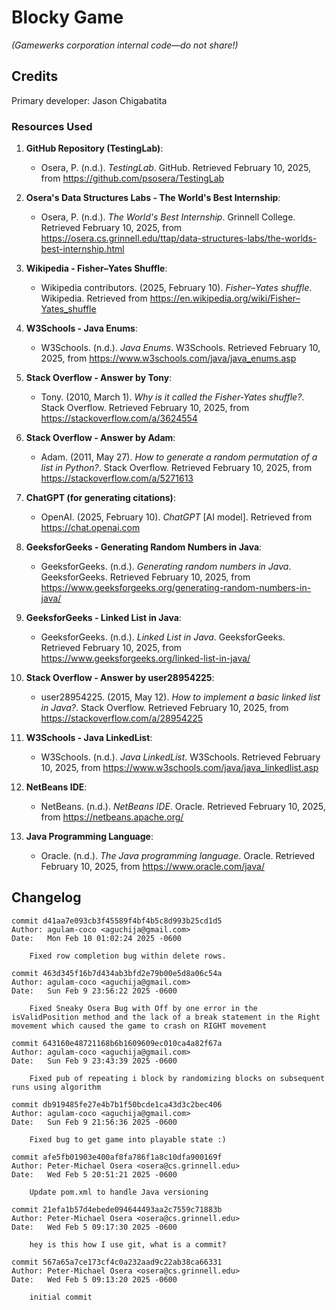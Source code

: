 # Blocky Game

_(Gamewerks corporation internal code—do not share!)_

## Credits

Primary developer: Jason Chigabatita

### Resources Used

1. **GitHub Repository (TestingLab)**:
   - Osera, P. (n.d.). *TestingLab*. GitHub. Retrieved February 10, 2025, from https://github.com/psosera/TestingLab

2. **Osera's Data Structures Labs - The World's Best Internship**:
   - Osera, P. (n.d.). *The World's Best Internship*. Grinnell College. Retrieved February 10, 2025, from https://osera.cs.grinnell.edu/ttap/data-structures-labs/the-worlds-best-internship.html

3. **Wikipedia - Fisher–Yates Shuffle**:
   - Wikipedia contributors. (2025, February 10). *Fisher–Yates shuffle*. Wikipedia. Retrieved from https://en.wikipedia.org/wiki/Fisher–Yates_shuffle

4. **W3Schools - Java Enums**:
   - W3Schools. (n.d.). *Java Enums*. W3Schools. Retrieved February 10, 2025, from https://www.w3schools.com/java/java_enums.asp

5. **Stack Overflow - Answer by Tony**:
   - Tony. (2010, March 1). *Why is it called the Fisher-Yates shuffle?*. Stack Overflow. Retrieved February 10, 2025, from https://stackoverflow.com/a/3624554

6. **Stack Overflow - Answer by Adam**:
   - Adam. (2011, May 27). *How to generate a random permutation of a list in Python?*. Stack Overflow. Retrieved February 10, 2025, from https://stackoverflow.com/a/5271613

7. **ChatGPT (for generating citations)**:
   - OpenAI. (2025, February 10). *ChatGPT* [AI model]. Retrieved from https://chat.openai.com

8. **GeeksforGeeks - Generating Random Numbers in Java**:
   - GeeksforGeeks. (n.d.). *Generating random numbers in Java*. GeeksforGeeks. Retrieved February 10, 2025, from https://www.geeksforgeeks.org/generating-random-numbers-in-java/

9. **GeeksforGeeks - Linked List in Java**:
   - GeeksforGeeks. (n.d.). *Linked List in Java*. GeeksforGeeks. Retrieved February 10, 2025, from https://www.geeksforgeeks.org/linked-list-in-java/

10. **Stack Overflow - Answer by user28954225**:
    - user28954225. (2015, May 12). *How to implement a basic linked list in Java?*. Stack Overflow. Retrieved February 10, 2025, from https://stackoverflow.com/a/28954225

11. **W3Schools - Java LinkedList**:
    - W3Schools. (n.d.). *Java LinkedList*. W3Schools. Retrieved February 10, 2025, from https://www.w3schools.com/java/java_linkedlist.asp

12. **NetBeans IDE**:
    - NetBeans. (n.d.). *NetBeans IDE*. Oracle. Retrieved February 10, 2025, from https://netbeans.apache.org/

13. **Java Programming Language**:
    - Oracle. (n.d.). *The Java programming language*. Oracle. Retrieved February 10, 2025, from https://www.oracle.com/java/

## Changelog

~~~console
commit d41aa7e093cb3f45589f4bf4b5c8d993b25cd1d5
Author: agulam-coco <aguchija@gmail.com>
Date:   Mon Feb 10 01:02:24 2025 -0600

    Fixed row completion bug within delete rows.

commit 463d345f16b7d434ab3bfd2e79b00e5d8a06c54a
Author: agulam-coco <aguchija@gmail.com>
Date:   Sun Feb 9 23:56:22 2025 -0600

    Fixed Sneaky Osera Bug with Off by one error in the isValidPosition method and the lack of a break statement in the Right movement which caused the game to crash on RIGHT movement

commit 643160e48721168b6b1609609ec010ca4a82f67a
Author: agulam-coco <aguchija@gmail.com>
Date:   Sun Feb 9 23:43:39 2025 -0600

    Fixed pub of repeating i block by randomizing blocks on subsequent runs using algorithm

commit db919485fe27e4b7b1f50bcde1ca43d3c2bec406
Author: agulam-coco <aguchija@gmail.com>
Date:   Sun Feb 9 21:56:36 2025 -0600

    Fixed bug to get game into playable state :)

commit afe5fb01903e400af8fa786f1a8c10dfa900169f
Author: Peter-Michael Osera <osera@cs.grinnell.edu>
Date:   Wed Feb 5 20:51:21 2025 -0600

    Update pom.xml to handle Java versioning

commit 21efa1b57d4ebede094644493aa2c7559c71883b
Author: Peter-Michael Osera <osera@cs.grinnell.edu>
Date:   Wed Feb 5 09:17:30 2025 -0600

    hey is this how I use git, what is a commit?

commit 567a65a7ce173cf4c0a232aad9c22ab38ca66331
Author: Peter-Michael Osera <osera@cs.grinnell.edu>
Date:   Wed Feb 5 09:13:20 2025 -0600

    initial commit

~~~
